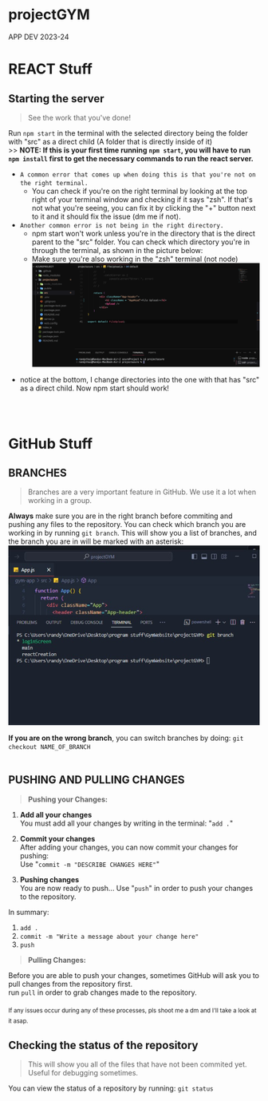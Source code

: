 # projectGYM
APP DEV 2023-24

# REACT Stuff

## Starting the server
> See the work that you've done!

Run `npm start` in the terminal with the selected directory being the folder with "src" as a direct child (A folder that is directly inside of it)
<br> >> **NOTE: If this is your first time running `npm start`, you will have to run `npm install` first to get the necessary commands to run the react server.**

* `A common error that comes up when doing this is that you're not on the right terminal.`
  * You can check if you're on the right terminal by looking at the top right of your terminal window and checking if it says "zsh". If that's not what you're seeing, you can fix it by clicking the "+" button next to it and it should fix the issue (dm me if not).
* `Another common error is not being in the right directory.`
  * npm start won't work unless you're in the directory that is the direct parent to the "src" folder. You can check which directory you're in through the terminal, as shown in the picture below:
  * Make sure you're also working in the "zsh" terminal (not node)
![Screenshot](https://github.com/iamRandy/projectGYM/blob/homeScreen/Screenshot%202023-11-28%20at%2010.00.17%20AM.png)
- notice at the bottom, I change directories into the one with that has "src" as a direct child. Now npm start should work!

##

<br>

# GitHub Stuff

## BRANCHES
> Branches are a very important feature in GitHub. We use it a lot when working in a group.

**Always** make sure you are in the right branch before commiting and pushing any files to the repository. You can check which branch you are working in by running `git branch`. This will show you a list of branches, and the branch you are in will be marked with an asterisk:
![Screenshot](https://github.com/iamRandy/projectGYM/blob/homeScreen/branches.jpg)

**If you are on the wrong branch**, you can switch branches by doing: `git checkout NAME_OF_BRANCH`
<br>
<br>
## PUSHING AND PULLING CHANGES
> **Pushing your Changes:**
1. **Add all your changes**<br>
You must add all your changes by writing in the terminal: "`add .`"

2. **Commit your changes**<br>
After adding your changes, you can now commit your changes for pushing:
<br>Use "`commit -m "DESCRIBE CHANGES HERE"`"

3. **Pushing changes**<br>
You are now ready to push... Use "`push`" in order to push your changes to the repository.

In summary: <br>
1. `add .` <br>
2. `commit -m "Write a message about your change here"`<br>
3. `push`

> **Pulling Changes:** <br>

Before you are able to push your changes, sometimes GitHub will ask you to pull changes from the repository first. 
<br> run `pull` in order to grab changes made to the repository.

<sub> If any issues occur during any of these processes, pls shoot me a dm and I'll take a look at it asap. </sub>

## Checking the status of the repository
> This will show you all of the files that have not been commited yet. Useful for debugging sometimes.
> 
You can view the status of a repository by running: `git status`
